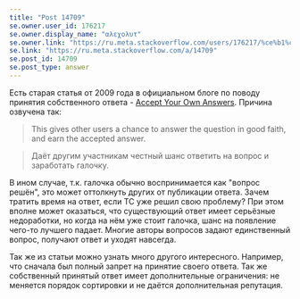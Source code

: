 ```yaml
---
title: "Post 14709"
se.owner.user_id: 176217
se.owner.display_name: "αλεχολυτ"
se.owner.link: "https://ru.meta.stackoverflow.com/users/176217/%ce%b1%ce%bb%ce%b5%cf%87%ce%bf%ce%bb%cf%85%cf%84"
se.link: "https://ru.meta.stackoverflow.com/a/14709"
se.post_id: 14709
se.post_type: answer
---
```

<p>Есть старая статья от 2009 года в официальном блоге по поводу принятия собственного ответа - <a href="https://stackoverflow.blog/2009/01/06/accept-your-own-answers/">Accept Your Own Answers</a>. Причина озвучена так:</p>
<blockquote>
<p>This gives other users a chance to answer the question in good faith, and earn the accepted answer.</p>
</blockquote>
<blockquote>
<p>Даёт другим участникам честный шанс ответить на вопрос и заработать галочку.</p>
</blockquote>
<p>В ином случае, т.к. галочка обычно воспринимается как &quot;вопрос решён&quot;, это может оттолкнуть других от публикации ответа. Зачем тратить время на ответ, если ТС уже решил свою проблему? При этом вполне может оказаться, что существующий ответ имеет серьёзные недоработки, но когда на нём уже стоит галочка, шанс на появление чего-то лучшего падает. Многие авторы вопросов задают единственный вопрос, получают ответ и уходят навсегда.</p>
<p>Так же из статьи можно узнать много другого интересного. Например, что сначала был полный запрет на принятие своего ответа. Так же собственный принятый ответ имеет дополнительные ограничения: не меняется порядок сортировки и не даётся дополнительная репутация.</p>
